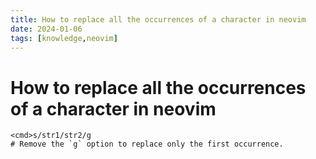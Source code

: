 ```yaml
---
title: How to replace all the occurrences of a character in neovim
date: 2024-01-06
tags: [knowledge,neovim]
---
```


# How to replace all the occurrences of a character in neovim

```neovim
<cmd>s/str1/str2/g
# Remove the `g` option to replace only the first occurrence.
```
